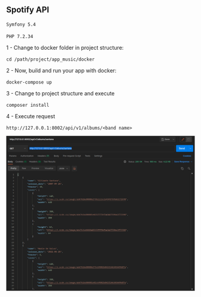 ## Spotify API

```
Symfony 5.4

PHP 7.2.34

```

1 - Change to docker folder in project structure:

```
cd /path/project/app_music/docker
```

2 - Now, build and run your app with docker:
```
docker-compose up
```

3 - Change to project structure and execute
```
composer install
```

4 - Execute request
```
http://127.0.0.1:8002/api/v1/albums/<band name>

```

![My animated logo](request.png)
